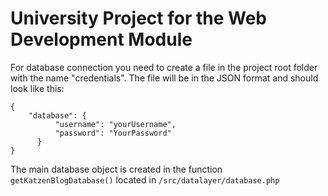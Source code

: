 # University Project for the Web Development Module

For database connection you need to create a file in the project root folder with the name "credentials".
The file will be in the JSON format and should look like this:

```
{
    "database": {
          "username": "yourUsername",
          "password": "YourPassword"
      }
}
```

The main database object is created in the function `getKatzenBlogDatabase()` located in `/src/datalayer/database.php`

